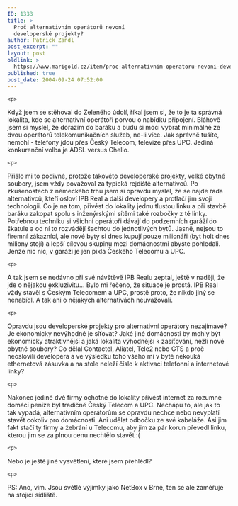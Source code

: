 ```yaml
---
ID: 1333
title: >
  Proč alternativním operátorů nevoní
  developerské projekty?
author: Patrick Zandl
post_excerpt: ""
layout: post
oldlink: >
  https://www.marigold.cz/item/proc-alternativnim-operatoru-nevoni-developerske-projekty
published: true
post_date: 2004-09-24 07:52:00
---
```

	<p>
Když jsem se stěhoval do Zeleného údolí, říkal jsem si, že to je ta správná lokalita, kde se alternativní operátoři porvou o nabídku připojení. Bláhově jsem si myslel, že dorazím do baráku a budu si moci vybrat minimálně ze dvou operátorů telekomunikačních služeb, ne-li více. Jak správně tušíte, nemohl - telefony jdou přes Český Telecom, televize přes UPC. Jediná konkurenční volba je ADSL versus Chello.</p>

	<p>
Přišlo mi to podivné, protože takovéto developerské projekty, velké obytné soubory, jsem vždy považoval za typická rejdiště alternativců. Po zkušenostech z německého trhu jsem si opravdu myslel, že se najde řada alternativců, kteří osloví IPB Real a další developery a protlačí jim svoji technologii. Co je na tom, přivést do lokality jednu tlustou linku a při stavbě baráku zakopat spolu s inženýrskými sítěmi také rozbočky z té linky. Potřebnou techniku si všichni operátoři dávají do podzemních garáží do škatule a od ní to rozvádějí šachtou do jednotlivých bytů. Jasně, nejsou to firemní zákaznící, ale nové byty si dnes kupují pouze milionáři (byt holt dnes miliony stojí) a lepší cílovou skupinu mezi domácnostmi abyste pohledali. Jenže nic nic, v garáži je jen pixla Českého Telecomu a UPC. </p>

	<p>
A tak jsem se nedávno při své návštěvě IPB Realu zeptal, ještě v naději, že jde o nějakou exkluzivitu&#8230; Bylo mi řečeno, že situace je prostá. IPB Real vždy stavěl s Českým Telecomem a UPC, prostě proto, že nikdo jiný se nenabídl. A tak ani o nějakých alternativách neuvažovali. </p>

	<p>
Opravdu jsou developerské projekty pro alternativní operátory nezajímavé? Je ekonomicky nevýhodné je síťovat? Jaké jiné domácnosti by mohly být ekonomicky atraktivnější a jaká lokalita výhodnější k zasíťování, nežli nové obytné soubory? Co dělal Contactel, Aliatel, Tele2 nebo GTS a proč neoslovili developera a ve výsledku toho všeho mi v bytě nekouká ethernetová zásuvka a na stole neleží číslo k aktivaci telefonní a internetové linky? </p>

	<p>
Nakonec jediné dvě firmy ochotné do lokality přivést internet za rozumné domácí peníze byl tradičně Český Telecom a UPC. Nechápu to, ale jak to tak vypadá, alternativním operátorům se opravdu nechce nebo nevyplatí stavět cokoliv pro domácnosti. Ani udělat odbočku ze své kabeláže. Asi jim fakt stačí ty firmy a žebrání u Telecomu, aby jim za pár korun převedl linku, kterou jim se za plnou cenu nechtělo stavět :(</p>

	<p>
Nebo je ještě jiné vysvětlení, které jsem přehlédl?
</p>

	<p>
PS: Ano, vím. Jsou světlé výjimky jako NetBox v Brně, ten se ale zaměřuje na stojící sídliště.
</p>
